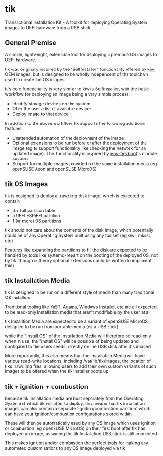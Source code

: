# tik

Transactional Installation Kit - A toolkit for deploying Operating System images to UEFI hardware from a USB stick.

## General Premise

A simple, lightweight, extensible tool for deploying a premade OS images to UEFI hardware.

tik was originally inspired by the "SelfInstaller" functionality offered by [kiwi](https://github.com/OSInside/kiwi) OEM images, but is designed to be wholly independent of the toolchain used to create the OS images.

It's core functionality is very similar to kiwi's SelfInstaller, with the basic workflow for deploying an image being a very simple process:

- Identify storage devices on the system
- Offer the user a list of available devices
- Deploy image to that device

In addition to the above workflow, tik supports the following additional features

- Unattended automation of the deployment of the image
- Optional extensions to be run before or after the deployment of the image (eg to support functionality like checking the network for an updated image). This functionality is inspired by [jeos-firstboot](https://github.com/openSUSE/jeos-firstboot/)'s module support
- Support for multiple images provided on the same installation media (eg. openSUSE Aeon and openSUSE MicroOS)

## tik OS Images

tik is designed to deploy a .raw/.img disk image, which is expected to contain

- the full partition table
- a UEFI ESP/EFI partition
- 1 (or more) OS partitions

tik should not care about the contents of the disk image, which potentially could be of any Operating System built using any toolset (eg kiwi, mkosi, etc)

Features like expanding the partitions to fill the disk are expected to be handled by tools like systemd-repart on the booting of the deployed OS, not by tik (though in theory optional extensions could be written to impliment this)

## tik Installation Media

tik is designed to be run on a different style of media than many traditional OS installers

Traditional tooling like YaST, Agama, Windows Installer, etc are all expected to be read-only Installation media that aren't modifiable by the user at all

tik Installtion Media are expected to be a variant of openSUSE MicroOS, designed to be run from portable media (eg a USB stick)

while the "Install OS" of the Installation Media will therefore be read-only when in use, the "Install OS" will be possible of being updated and configured to the users needs, directly on the USB stick after it's imaged

More importantly, this also means that the Installation Media will have various read-write locations, including /var/lib/tik/images, the location of tiks .raw/.img files, allowing users to add their own custom variants of such images to be offered when the tik installer boots up

## tik + ignition + combustion

because tik installation media are built separately from the Operating System(s) which tik will offer to deploy, this means that tik installation images can also contain a separate 'ignition/combustion partition' which can have your ignition/combustion configurations stored within

These will then be automatically used by any OS image which uses ignition or combustion (eg openSUSE MicroOS) on their first boot after tik has deployed an image, assuming the tik Installation USB stick is still connected

This makes ignition and/or combustion the perfect tools for making any automated customisations to any OS image deployed via tik
